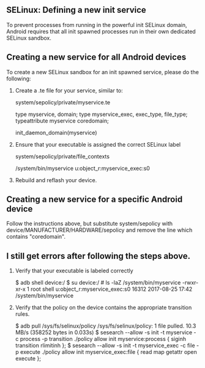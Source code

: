 SELinux: Defining a new init service
------------------------------------

To prevent processes from running in the powerful init SELinux domain,
Android requires that all init spawned processes run in their own dedicated
SELinux sandbox.


Creating a new service for all Android devices
------------------------------------

To create a new SELinux sandbox for an init spawned service, please do the
following:

1. Create a .te file for your service, similar to:

    system/sepolicy/private/myservice.te

    type myservice, domain;
    type myservice_exec, exec_type, file_type;
    typeattribute myservice coredomain;

    init_daemon_domain(myservice)
    
2. Ensure that your executable is assigned the correct SELinux label

    system/sepolicy/private/file_contexts

    /system/bin/myservice    u:object_r:myservice_exec:s0

3. Rebuild and reflash your device.

Creating a new service for a specific Android device
------------------------------------

Follow the instructions above, but substitute system/sepolicy with
device/MANUFACTURER/HARDWARE/sepolicy and remove the line which contains
"coredomain".


I still get errors after following the steps above.
------------------------------------

1. Verify that your executable is labeled correctly

    $ adb shell
    device:/ $ su
    device:/ # ls -laZ /system/bin/myservice
    -rwxr-xr-x 1 root shell u:object_r:myservice_exec:s0 16312 2017-08-25 17:42 /system/bin/myservice

2. Verify that the policy on the device contains the appropriate transition rules.

    $ adb pull /sys/fs/selinux/policy
    /sys/fs/selinux/policy: 1 file pulled. 10.3 MB/s (358252 bytes in 0.033s)
    $ sesearch --allow -s init -t myservice -c process -p transition ./policy
    allow init myservice:process { siginh transition rlimitinh };
    $ sesearch --allow -s init -t myservice_exec -c file -p execute ./policy
    allow init myservice_exec:file { read map getattr open execute };

